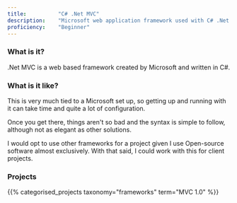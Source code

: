 ```yaml
---
title: 			"C# .Net MVC"
description: 	"Microsoft web application framework used with C# .Net."
proficiency:	"Beginner"
---
```


### What is it?
.Net MVC is a web based framework created by Microsoft and written in C#.

### What is it like?
This is very much tied to a Microsoft set up, so getting up and running with it can take time and quite a lot of configuration.

Once you get there, things aren't so bad and the syntax is simple to follow, although not as elegant as other solutions.

I would opt to use other frameworks for a project given I use Open-source software almost exclusively. With that said, I could work with this for client projects.

### Projects
{{% categorised_projects taxonomy="frameworks" term="MVC 1.0" %}}